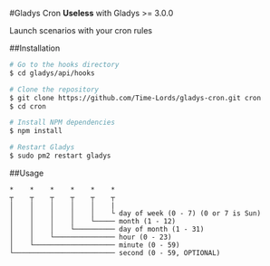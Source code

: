 #Gladys Cron
**Useless** with Gladys >= 3.0.0

Launch scenarios with your cron rules

##Installation
```bash
# Go to the hooks directory
$ cd gladys/api/hooks

# Clone the repository
$ git clone https://github.com/Time-Lords/gladys-cron.git cron
$ cd cron

# Install NPM dependencies
$ npm install

# Restart Gladys
$ sudo pm2 restart gladys
```

##Usage
```
*    *    *    *    *    *
┬    ┬    ┬    ┬    ┬    ┬
│    │    │    │    │    |
│    │    │    │    │    └ day of week (0 - 7) (0 or 7 is Sun)
│    │    │    │    └───── month (1 - 12)
│    │    │    └────────── day of month (1 - 31)
│    │    └─────────────── hour (0 - 23)
│    └──────────────────── minute (0 - 59)
└───────────────────────── second (0 - 59, OPTIONAL)
```
